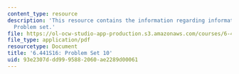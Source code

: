 ```yaml
---
content_type: resource
description: 'This resource contains the information regarding information theory:
  Problem set.'
file: https://ol-ocw-studio-app-production.s3.amazonaws.com/courses/6-441-information-theory-spring-2016/93e2307ddd9995882060ae2289d00061_MIT6_441S16_problem_set10.pdf
file_type: application/pdf
resourcetype: Document
title: '6.441S16: Problem Set 10'
uid: 93e2307d-dd99-9588-2060-ae2289d00061
---
```

